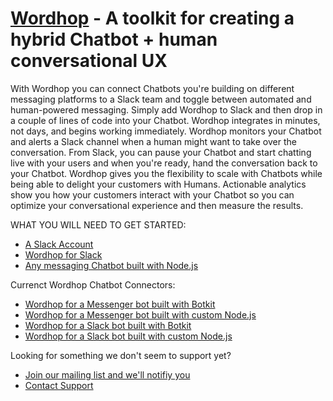# [Wordhop](https://www.wordhop.io) - A toolkit for creating a hybrid Chatbot + human conversational UX

With Wordhop you can connect Chatbots you're building on different messaging platforms to a Slack team and toggle between automated and human-powered messaging.  Simply add Wordhop to Slack and then drop in a couple of lines of code into your Chatbot.  Wordhop integrates in minutes, not days, and begins working immediately.  Wordhop monitors your Chatbot and alerts a Slack channel when a human might want to take over the conversation. From Slack, you can pause your Chatbot and start chatting live with your users and when you're ready, hand the conversation back to your Chatbot. Wordhop gives you the flexibility to scale with Chatbots while being able to delight your customers with Humans. Actionable analytics show you how your customers interact with your Chatbot so you can optimize your conversational experience and then measure the results.

WHAT YOU WILL NEED TO GET STARTED:
* [A Slack Account](http://www.slack.com)
* [Wordhop for Slack](https://slack.com/oauth/authorize?scope=users:read,users:read.email,commands,chat:write:bot,channels:read,channels:write,bot&client_id=23850726983.39760486257)
* [Any messaging Chatbot built with Node.js](https://developer.wordhop.io/botbuilders.html)

Currenct Wordhop Chatbot Connectors:
* [Wordhop for a Messenger bot built with Botkit](docs/wordhop_messenger_botkit.md)
* [Wordhop for a Messenger bot built with custom Node.js](docs/wordhop_messenger_custom.md)
* [Wordhop for a Slack bot built with Botkit](docs/wordhop_slack_botkit.md)
* [Wordhop for a Slack bot built with custom Node.js](docs/wordhop_slack_custom.md)

Looking for something we don't seem to support yet?  
* [Join our mailing list and we'll notifiy you](https://www.wordhop.io/contact.html)
* [Contact Support](mailto:support@wordhop.io)
